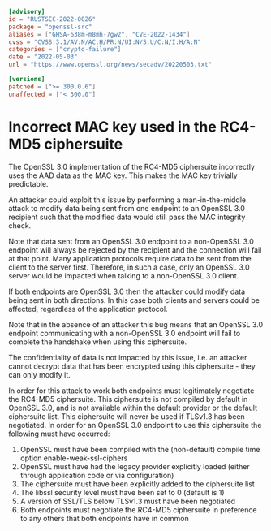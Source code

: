 ```toml
[advisory]
id = "RUSTSEC-2022-0026"
package = "openssl-src"
aliases = ["GHSA-638m-m8mh-7gw2", "CVE-2022-1434"]
cvss = "CVSS:3.1/AV:N/AC:H/PR:N/UI:N/S:U/C:N/I:H/A:N"
categories = ["crypto-failure"]
date = "2022-05-03"
url = "https://www.openssl.org/news/secadv/20220503.txt"

[versions]
patched = [">= 300.0.6"]
unaffected = ["< 300.0"]
```

# Incorrect MAC key used in the RC4-MD5 ciphersuite

The OpenSSL 3.0 implementation of the RC4-MD5 ciphersuite incorrectly uses the
AAD data as the MAC key. This makes the MAC key trivially predictable.

An attacker could exploit this issue by performing a man-in-the-middle attack to
modify data being sent from one endpoint to an OpenSSL 3.0 recipient such that
the modified data would still pass the MAC integrity check.

Note that data sent from an OpenSSL 3.0 endpoint to a non-OpenSSL 3.0 endpoint
will always be rejected by the recipient and the connection will fail at that
point. Many application protocols require data to be sent from the client to the
server first. Therefore, in such a case, only an OpenSSL 3.0 server would be
impacted when talking to a non-OpenSSL 3.0 client.

If both endpoints are OpenSSL 3.0 then the attacker could modify data being
sent in both directions. In this case both clients and servers could be
affected, regardless of the application protocol.

Note that in the absence of an attacker this bug means that an OpenSSL 3.0
endpoint communicating with a non-OpenSSL 3.0 endpoint will fail to complete the
handshake when using this ciphersuite.

The confidentiality of data is not impacted by this issue, i.e. an attacker
cannot decrypt data that has been encrypted using this ciphersuite - they can
only modify it.

In order for this attack to work both endpoints must legitimately negotiate the
RC4-MD5 ciphersuite. This ciphersuite is not compiled by default in OpenSSL 3.0,
and is not available within the default provider or the default ciphersuite
list. This ciphersuite will never be used if TLSv1.3 has been negotiated. In
order for an OpenSSL 3.0 endpoint to use this ciphersuite the following must
have occurred:

1. OpenSSL must have been compiled with the (non-default) compile time option
   enable-weak-ssl-ciphers
2. OpenSSL must have had the legacy provider explicitly loaded (either through
   application code or via configuration)
3. The ciphersuite must have been explicitly added to the ciphersuite list
4. The libssl security level must have been set to 0 (default is 1)
5. A version of SSL/TLS below TLSv1.3 must have been negotiated
6. Both endpoints must negotiate the RC4-MD5 ciphersuite in preference to any
   others that both endpoints have in common

